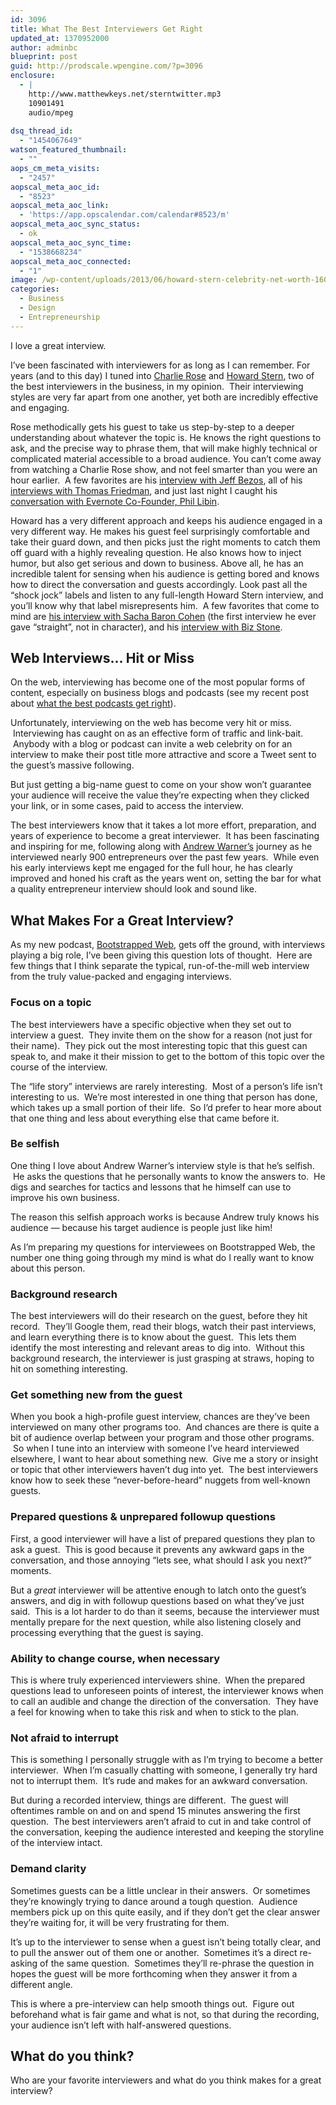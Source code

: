 ```yaml
---
id: 3096
title: What The Best Interviewers Get Right
updated_at: 1370952000
author: adminbc
blueprint: post
guid: http://prodscale.wpengine.com/?p=3096
enclosure:
  - |
    http://www.matthewkeys.net/sterntwitter.mp3
    10901491
    audio/mpeg
    
dsq_thread_id:
  - "1454067649"
watson_featured_thumbnail:
  - ""
aops_cm_meta_visits:
  - "2457"
aopscal_meta_aoc_id:
  - "8523"
aopscal_meta_aoc_link:
  - 'https://app.opscalendar.com/calendar#8523/m'
aopscal_meta_aoc_sync_status:
  - ok
aopscal_meta_aoc_sync_time:
  - "1538668234"
aopscal_meta_aoc_connected:
  - "1"
image: /wp-content/uploads/2013/06/howard-stern-celebrity-net-worth-160x160-1.jpg
categories:
  - Business
  - Design
  - Entrepreneurship
---
```

I love a great interview.

I&#8217;ve been fascinated with interviewers for as long as I can remember. For years (and to this day) I tuned into [Charlie Rose](http://www.charlierose.com/) and [Howard Stern](http://www.howardstern.com/), two of the best interviewers in the business, in my opinion.  Their interviewing styles are very far apart from one another, yet both are incredibly effective and engaging.

Rose methodically gets his guest to take us step-by-step to a deeper understanding about whatever the topic is. He knows the right questions to ask, and the precise way to phrase them, that will make highly technical or complicated material accessible to a broad audience. You can&#8217;t come away from watching a Charlie Rose show, and not feel smarter than you were an hour earlier.  A few favorites are his [interview with Jeff Bezos](http://www.charlierose.com/view/interview/12656), all of his [interviews with Thomas Friedman](http://www.charlierose.com/guest/view/439), and just last night I caught his [conversation with Evernote Co-Founder, Phil Libin](http://www.charlierose.com/view/interview/12969).

Howard has a very different approach and keeps his audience engaged in a very different way. He makes his guest feel surprisingly comfortable and take their guard down, and then picks just the right moments to catch them off guard with a highly revealing question. He also knows how to inject humor, but also get serious and down to business. Above all, he has an incredible talent for sensing when his audience is getting bored and knows how to direct the conversation and guests accordingly. Look past all the &#8220;shock jock&#8221; labels and listen to any full-length Howard Stern interview, and you&#8217;ll know why that label misrepresents him.  A few favorites that come to mind are [his interview with Sacha Baron Cohen](http://www.youtube.com/watch?v=I6kVxBbFLx8) (the first interview he ever gave &#8220;straight&#8221;, not in character), and his [interview with Biz Stone](http://www.matthewkeys.net/sterntwitter.mp3).

## Web Interviews&#8230; Hit or Miss

On the web, interviewing has become one of the most popular forms of content, especially on business blogs and podcasts (see my recent post about [what the best podcasts get right](http://productizeandscale.com/what-do-the-best-podcasts-get-right/ "What Do The Best Podcasts Get Right?")).

Unfortunately, interviewing on the web has become very hit or miss.  Interviewing has caught on as an effective form of traffic and link-bait.  Anybody with a blog or podcast can invite a web celebrity on for an interview to make their post title more attractive and score a Tweet sent to the guest&#8217;s massive following.

But just getting a big-name guest to come on your show won&#8217;t guarantee your audience will receive the value they&#8217;re expecting when they clicked your link, or in some cases, paid to access the interview.

The best interviewers know that it takes a lot more effort, preparation, and years of experience to become a great interviewer.  It has been fascinating and inspiring for me, following along with [Andrew Warner&#8217;s](http://mixergy.com/) journey as he interviewed nearly 900 entrepreneurs over the past few years.  While even his early interviews kept me engaged for the full hour, he has clearly improved and honed his craft as the years went on, setting the bar for what a quality entrepreneur interview should look and sound like.

## What Makes For a Great Interview?

As my new podcast, [Bootstrapped Web](http://bootstrappedweb.com), gets off the ground, with interviews playing a big role, I&#8217;ve been giving this question lots of thought.  Here are few things that I think separate the typical, run-of-the-mill web interview from the truly value-packed and engaging interviews.

### Focus on a topic

The best interviewers have a specific objective when they set out to interview a guest.  They invite them on the show for a reason (not just for their name).  They pick out the most interesting topic that this guest can speak to, and make it their mission to get to the bottom of this topic over the course of the interview.

The &#8220;life story&#8221; interviews are rarely interesting.  Most of a person&#8217;s life isn&#8217;t interesting to us.  We&#8217;re most interested in one thing that person has done, which takes up a small portion of their life.  So I&#8217;d prefer to hear more about that one thing and less about everything else that came before it.

### Be selfish

One thing I love about Andrew Warner&#8217;s interview style is that he&#8217;s selfish.  He asks the questions that he personally wants to know the answers to.  He digs and searches for tactics and lessons that he himself can use to improve his own business.

The reason this selfish approach works is because Andrew truly knows his audience — because his target audience is people just like him!

As I&#8217;m preparing my questions for interviewees on Bootstrapped Web, the number one thing going through my mind is what do I really want to know about this person.

### Background research

The best interviewers will do their research on the guest, before they hit record.  They&#8217;ll Google them, read their blogs, watch their past interviews, and learn everything there is to know about the guest.  This lets them identify the most interesting and relevant areas to dig into.  Without this background research, the interviewer is just grasping at straws, hoping to hit on something interesting.

### Get something new from the guest

When you book a high-profile guest interview, chances are they&#8217;ve been interviewed on many other programs too.  And chances are there is quite a bit of audience overlap between your program and those other programs.  So when I tune into an interview with someone I&#8217;ve heard interviewed elsewhere, I want to hear about something new.  Give me a story or insight or topic that other interviewers haven&#8217;t dug into yet.  The best interviewers know how to seek these &#8220;never-before-heard&#8221; nuggets from well-known guests.

### Prepared questions & unprepared followup questions

First, a good interviewer will have a list of prepared questions they plan to ask a guest.  This is good because it prevents any awkward gaps in the conversation, and those annoying &#8220;lets see, what should I ask you next?&#8221; moments.

But a _great_ interviewer will be attentive enough to latch onto the guest&#8217;s answers, and dig in with followup questions based on what they&#8217;ve just said.  This is a lot harder to do than it seems, because the interviewer must mentally prepare for the next question, while also listening closely and processing everything that the guest is saying.

### Ability to change course, when necessary

This is where truly experienced interviewers shine.  When the prepared questions lead to unforeseen points of interest, the interviewer knows when to call an audible and change the direction of the conversation.  They have a feel for knowing when to take this risk and when to stick to the plan.

### Not afraid to interrupt

This is something I personally struggle with as I&#8217;m trying to become a better interviewer.  When I&#8217;m casually chatting with someone, I generally try hard not to interrupt them.  It&#8217;s rude and makes for an awkward conversation.

But during a recorded interview, things are different.  The guest will oftentimes ramble on and on and spend 15 minutes answering the first question.  The best interviewers aren&#8217;t afraid to cut in and take control of the conversation, keeping the audience interested and keeping the storyline of the interview intact.

### Demand clarity

Sometimes guests can be a little unclear in their answers.  Or sometimes they&#8217;re knowingly trying to dance around a tough question.  Audience members pick up on this quite easily, and if they don&#8217;t get the clear answer they&#8217;re waiting for, it will be very frustrating for them.

It&#8217;s up to the interviewer to sense when a guest isn&#8217;t being totally clear, and to pull the answer out of them one or another.  Sometimes it&#8217;s a direct re-asking of the same question.  Sometimes they&#8217;ll re-phrase the question in hopes the guest will be more forthcoming when they answer it from a different angle.

This is where a pre-interview can help smooth things out.  Figure out beforehand what is fair game and what is not, so that during the recording, your audience isn&#8217;t left with half-answered questions.

## What do you think?

Who are your favorite interviewers and what do you think makes for a great interview?